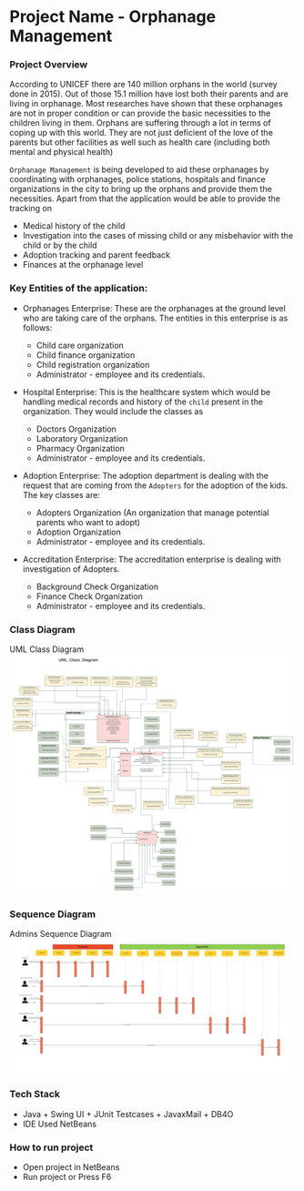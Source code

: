 # Project Name - Orphanage Management

### Project Overview

According to UNICEF there are 140 million orphans in the world (survey done in 2015). Out of those 15.1 million have lost both their parents and are living in orphanage. Most researches have shown that these orphanages are not in proper condition or can provide the basic necessities to the children living in them. Orphans are suffering through a lot in terms of coping up with this world. They are not just deficient of the love of the parents but other facilities as well such as health care (including both mental and physical health)

`Orphanage Management` is being developed to aid these orphanages by coordinating with orphanages, police stations, hospitals and finance organizations in the city to bring up the orphans and provide them the necessities. Apart from that the application would be able to provide the tracking on
- Medical history of the child
- Investigation into the cases of missing child or any misbehavior with the child or by the child
- Adoption tracking and parent feedback
- Finances at the orphanage level

### Key Entities of the application:
- Orphanages Enterprise: These are the orphanages at the ground level who are taking care of the orphans. The entities in this enterprise is as follows:
  - Child care organization
  - Child finance organization
  - Child registration organization
  - Administrator - employee and its credentials.
  
- Hospital Enterprise: This is the healthcare system which would be handling medical records and history of the `child` present in the organization. They would include the classes as
  - Doctors Organization
  - Laboratory Organization
  - Pharmacy Organization
  - Administrator - employee and its credentials.

- Adoption Enterprise: The adoption department is dealing with the request that are coming from the `Adopters` for the adoption of the kids. The key classes are:
  - Adopters Organization (An organization that manage potential parents who want to adopt)
  - Adoption Organization 
  - Administrator - employee and its credentials.

- Accreditation Enterprise: The accreditation enterprise is dealing with investigation of Adopters.
  - Background Check Organization
  - Finance Check Organization
  - Administrator - employee and its credentials.

### Class Diagram
UML Class Diagram ![Alt Class Diagram](./UML_Diagrams/UML_Class_Diagram.jpg "Class Diagram")

### Sequence Diagram
Admins Sequence Diagram ![Alt Class Diagram](./UML_Diagrams/SequenceDiagram.jpg "Admin Sequence Diagram")

### Tech Stack
- Java + Swing UI + JUnit Testcases + JavaxMail + DB4O
- IDE Used NetBeans 

### How to run project
- Open project in NetBeans
- Run project or Press F6
